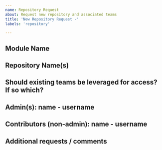 ```yaml
---
name: Repository Request
about: Request new repository and associated teams
title: 'New Repository Request -'
labels: 'repository'

---
```


## Module Name


## Repository Name(s)


## Should existing teams be leveraged for access? If so which?


## Admin(s): name - username


## Contributors (non-admin): name - username


## Additional requests / comments
